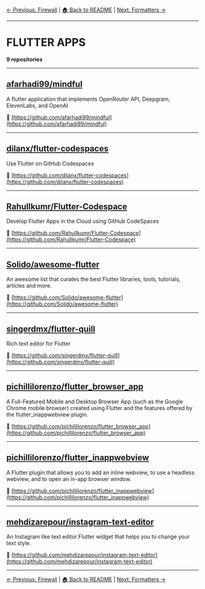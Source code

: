 [← Previous: Firewall](firewall.txt) | [🏠 Back to README](../README.md) | [Next: Formatters →](formatters.txt)

---

# FLUTTER APPS

**9 repositories**

---

## [afarhadi99/mindful](https://github.com/afarhadi99/mindful)

A flutter application that implements OpenRouter API, Deepgram, ElevenLabs, and OpenAI

🔗 [https://github.com/afarhadi99/mindful](https://github.com/afarhadi99/mindful)

---

## [dilanx/flutter-codespaces](https://github.com/dilanx/flutter-codespaces)

Use Flutter on GitHub Codespaces

🔗 [https://github.com/dilanx/flutter-codespaces](https://github.com/dilanx/flutter-codespaces)

---

## [Rahullkumr/Flutter-Codespace](https://github.com/Rahullkumr/Flutter-Codespace)

Develop Flutter Apps in the Cloud using GitHub CodeSpaces

🔗 [https://github.com/Rahullkumr/Flutter-Codespace](https://github.com/Rahullkumr/Flutter-Codespace)

---

## [Solido/awesome-flutter](https://github.com/Solido/awesome-flutter)

An awesome list that curates the best Flutter libraries, tools, tutorials, articles and more.

🔗 [https://github.com/Solido/awesome-flutter](https://github.com/Solido/awesome-flutter)

---

## [singerdmx/flutter-quill](https://github.com/singerdmx/flutter-quill)

Rich text editor for Flutter

🔗 [https://github.com/singerdmx/flutter-quill](https://github.com/singerdmx/flutter-quill)

---

## [pichillilorenzo/flutter_browser_app](https://github.com/pichillilorenzo/flutter_browser_app)

A Full-Featured Mobile and Desktop Browser App (such as the Google Chrome mobile browser) created using Flutter and the features offered by the flutter_inappwebview plugin.

🔗 [https://github.com/pichillilorenzo/flutter_browser_app](https://github.com/pichillilorenzo/flutter_browser_app)

---

## [pichillilorenzo/flutter_inappwebview](https://github.com/pichillilorenzo/flutter_inappwebview)

A Flutter plugin that allows you to add an inline webview, to use a headless webview, and to open an in-app browser window.

🔗 [https://github.com/pichillilorenzo/flutter_inappwebview](https://github.com/pichillilorenzo/flutter_inappwebview)

---

## [mehdizarepour/instagram-text-editor](https://github.com/mehdizarepour/instagram-text-editor)

An Instagram like text editor Flutter widget that helps you to change your text style.

🔗 [https://github.com/mehdizarepour/instagram-text-editor](https://github.com/mehdizarepour/instagram-text-editor)

---


[← Previous: Firewall](firewall.txt) | [🏠 Back to README](../README.md) | [Next: Formatters →](formatters.txt)
